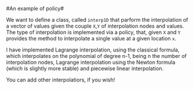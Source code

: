 #An example of policy# 

We want to define a class, called `interp1D`
that parform the interpolation of a vector of values given the couple
`X`,`Y` of interpolation nodes and values. The type of interpolation is
implemented via a policy, that, given `X` and `Y` provides the method to
interpolate a single value at a given location `x`.

I have implemented Lagrange interpolation, using the classical
formula, which interpolates on the polynomial of degree n-1, being n
the number of interpolation nodes, Lagrange interpolation using the
Newton formula (which is slightly more stable) and piecewise linear
interpolation.

You can add other interpolatiors, if you wish!
